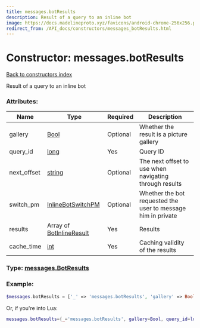 ```yaml
---
title: messages.botResults
description: Result of a query to an inline bot
image: https://docs.madelineproto.xyz/favicons/android-chrome-256x256.png
redirect_from: /API_docs/constructors/messages_botResults.html
---
```

# Constructor: messages.botResults  
[Back to constructors index](index.md)



Result of a query to an inline bot

### Attributes:

| Name     |    Type       | Required | Description |
|----------|---------------|----------|-------------|
|gallery|[Bool](../types/Bool.md) | Optional|Whether the result is a picture gallery|
|query\_id|[long](../types/long.md) | Yes|Query ID|
|next\_offset|[string](../types/string.md) | Optional|The next offset to use when navigating through results|
|switch\_pm|[InlineBotSwitchPM](../types/InlineBotSwitchPM.md) | Optional|Whether the bot requested the user to message him in private|
|results|Array of [BotInlineResult](../types/BotInlineResult.md) | Yes|Results|
|cache\_time|[int](../types/int.md) | Yes|Caching validity of the results|



### Type: [messages.BotResults](../types/messages.BotResults.md)


### Example:

```php
$messages.botResults = ['_' => 'messages.botResults', 'gallery' => Bool, 'query_id' => long, 'next_offset' => 'string', 'switch_pm' => InlineBotSwitchPM, 'results' => [BotInlineResult, BotInlineResult], 'cache_time' => int];
```  


Or, if you're into Lua:

```lua
messages.botResults={_='messages.botResults', gallery=Bool, query_id=long, next_offset='string', switch_pm=InlineBotSwitchPM, results={BotInlineResult}, cache_time=int}

```



